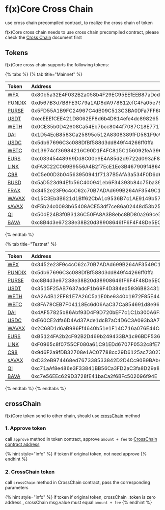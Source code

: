 # f(x)Core Cross Chain

use cross chain precompiled contract, to realize the cross chain of token

f(x)Core cross chain needs to use cross chain precompiled contract, please check
the [Cross Chain](../precompiles/cross-chain.md#crossChain) document first

## Tokens

f(x)Core cross chain supports the following tokens:

{% tabs %}
{% tab title="Mainnet" %}

| Token                                                                              | Address                                    |
|:-----------------------------------------------------------------------------------|:-------------------------------------------|
| [WFX](https://starscan.io/evm/token/0x80b5a32E4F032B2a058b4F29EC95EEfEEB87aDcd)    | 0x80b5a32E4F032B2a058b4F29EC95EEfEEB87aDcd |
| [PUNDIX](https://starscan.io/evm/token/0xd567B3d7B8FE3C79a1AD8dA978812cfC4Fa05e75) | 0xd567B3d7B8FE3C79a1AD8dA978812cfC4Fa05e75 |
| [PURSE](https://starscan.io/evm/token/0x5FD55A1B9FC24967C4dB09C513C3BA0DFa7FF687)  | 0x5FD55A1B9FC24967C4dB09C513C3BA0DFa7FF687 |
| [USDT](https://starscan.io/evm/token/0xecEEEfCEE421D8062EF8d6b4D814efe4dc898265)   | 0xecEEEfCEE421D8062EF8d6b4D814efe4dc898265 |
| [WETH](https://starscan.io/evm/token/0x0CE35b0D42608Ca54Eb7bcc8044f7087C18E7717)   | 0x0CE35b0D42608Ca54Eb7bcc8044f7087C18E7717 |
| [DAI](https://starscan.io/evm/token/0x1D54EcB8583Ca25895c512A8308389fFD581F9c9)    | 0x1D54EcB8583Ca25895c512A8308389fFD581F9c9 |
| [USDC](https://starscan.io/evm/token/0x5db67696C3c088DfBf588d3dd849f44266ff0ffa)   | 0x5db67696C3c088DfBf588d3dd849f44266ff0ffa |
| [WBTC](https://starscan.io/evm/token/0x13974cf36984216C90D1F4FC815C156092feA396)   | 0x13974cf36984216C90D1F4FC815C156092feA396 |
| [EURS](https://starscan.io/evm/token/0xc03345448969Dd8C00e9E4A85d2d9722d093aF8E)   | 0xc03345448969Dd8C00e9E4A85d2d9722d093aF8E |
| [LINK](https://starscan.io/evm/token/0xFA3C22C069B9556A4B2f7EcE1Ee3B467909f4864)   | 0xFA3C22C069B9556A4B2f7EcE1Ee3B467909f4864 |
| [C98](https://starscan.io/evm/token/0xC5e00D3b04563950941f7137B5AfA3a534F0D6d6)    | 0xC5e00D3b04563950941f7137B5AfA3a534F0D6d6 |
| [BUSD](https://starscan.io/evm/token/0x5aD523d94Efb56C400941eb6F34393b84c75ba39)   | 0x5aD523d94Efb56C400941eb6F34393b84c75ba39 |
| [FRAX](https://starscan.io/evm/token/0x3452e23F9c4cC62c70B7ADAd699B264AF3549C19)   | 0x3452e23F9c4cC62c70B7ADAd699B264AF3549C19 |
| [WAVAX](https://starscan.io/evm/token/0x15C3Eb3B621d1Bff62CbA1c9536B7c1AE9149b57)  | 0x15C3Eb3B621d1Bff62CbA1c9536B7c1AE9149b57 |
| [sAVAX](https://starscan.io/evm/token/0xF5b24c0093b65408ACE53df7ce86a02448d53b25)  | 0xF5b24c0093b65408ACE53df7ce86a02448d53b25 |
| [QI](https://starscan.io/evm/token/0x50dE24B3f0B3136C50FA8A3B8ebc8BD80a269ce5)     | 0x50dE24B3f0B3136C50FA8A3B8ebc8BD80a269ce5 |
| [BAVA](https://starscan.io/evm/token/0xc8B4d3e67238e38B20d38908646fF6F4F48De5EC)   | 0xc8B4d3e67238e38B20d38908646fF6F4F48De5EC |

{% endtab %}

{% tab title="Testnet" %}

| Token                                                                                      | Address                                    |
|:-------------------------------------------------------------------------------------------|:-------------------------------------------|
| [WFX](https://testnet.starscan.io/evm/token/0x3452e23F9c4cC62c70B7ADAd699B264AF3549C19)    | 0x3452e23F9c4cC62c70B7ADAd699B264AF3549C19 |
| [PUNDIX](https://testnet.starscan.io/evm/token/0x5db67696C3c088DfBf588d3dd849f44266ff0ffa) | 0x5db67696C3c088DfBf588d3dd849f44266ff0ffa |
| [PURSE](https://testnet.starscan.io/evm/token/0xc8B4d3e67238e38B20d38908646fF6F4F48De5EC)  | 0xc8B4d3e67238e38B20d38908646fF6F4F48De5EC |
| [USDT](https://testnet.starscan.io/evm/token/0x3515F25AB7637adcF1b69F4D384ed5936B83431F)   | 0x3515F25AB7637adcF1b69F4D384ed5936B83431F |
| [WETH](https://testnet.starscan.io/evm/token/0xA2A4B12EF81E7A26C5a1E0be9340b1972F85E44A)   | 0xA2A4B12EF81E7A26C5a1E0be9340b1972F85E44A |
| [WBTC](https://testnet.starscan.io/evm/token/0x8FA78CEB7F04118Ec6d06AaC37Ca854691d8e963)   | 0x8FA78CEB7F04118Ec6d06AaC37Ca854691d8e963 |
| [DAI](https://testnet.starscan.io/evm/token/0x4AF57825b86Abf93D4F9D720bEF7c1C1b300A6F3)    | 0x4AF57825b86Abf93D4F9D720bEF7c1C1b300A6F3 |
| [USDC](https://testnet.starscan.io/evm/token/0xE60CE2dfa6D4Ad37Ade1dcB7aC4D6C3A093b3A7E)   | 0xE60CE2dfa6D4Ad37Ade1dcB7aC4D6C3A093b3A7E |
| [WAVAX](https://testnet.starscan.io/evm/token/0x2C68D1d6aB986Ff4640b51e1F14C716a076E44C4)  | 0x2C68D1d6aB986Ff4640b51e1F14C716a076E44C4 |
| [EURS](https://testnet.starscan.io/evm/token/0xB5124FA2b2cF92B2D469b249433BA1c96BDF536D)   | 0xB5124FA2b2cF92B2D469b249433BA1c96BDF536D |
| [LINK](https://testnet.starscan.io/evm/token/0xF0965c8f0755CF080a61C91EDd6707F0532c8fE7)   | 0xF0965c8f0755CF080a61C91EDd6707F0532c8fE7 |
| [C98](https://testnet.starscan.io/evm/token0x9d6F2a9fDB32708e1AC07788cc29D6125ac73027/)    | 0x9d6F2a9fDB32708e1AC07788cc29D6125ac73027 |
| [sAVAX](https://testnet.starscan.io/evm/token/0xD32eB974468ed767338533842D2D4Cc90B9BAb46)  | 0xD32eB974468ed767338533842D2D4Cc90B9BAb46 |
| [QI](https://testnet.starscan.io/evm/token/0xc71aAf8e486e3F33841BB56Ca3FD2aC3fa8D29a8)     | 0xc71aAf8e486e3F33841BB56Ca3FD2aC3fa8D29a8 |
| [BAVA](https://testnet.starscan.io/evm/token/0xc7e56EEc629D3728fE41baCa2f6BFc502096f94E)   | 0xc7e56EEc629D3728fE41baCa2f6BFc502096f94E |

{% endtab %}
{% endtabs %}

## crossChain

f(x)Core token send to other chain, should use [crossChain](../precompiles/cross-chain.md#crosschain) method

### 1. Approve token

call `approve` method in token contract, approve `amount + fee`
to [CrossChain contract address](../precompiles/cross-chain.md)

{% hint style="info" %}
if token if original token, not need approve
{% endhint %}

### 2. CrossChain token

call `crossChain` method in CrossChain contract, pass the corresponding parameters

{% hint style="info" %}
if token if original token, crossChain _token is zero address , crossChain msg.value must equal `amount + fee`
{% endhint %}



